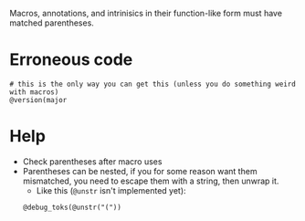 Macros, annotations, and intrinisics in their function-like form must have matched parentheses.
# Erroneous code
```
# this is the only way you can get this (unless you do something weird with macros)
@version(major
```
# Help
- Check parentheses after macro uses
- Parentheses can be nested, if you for some reason want them mismatched, you need to escape them with a string, then unwrap it.
    - Like this (`@unstr` isn't implemented yet):
    ```
    @debug_toks(@unstr("("))
    ```